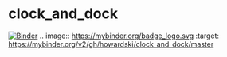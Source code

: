# clock_and_dock
[![Binder](https://mybinder.org/badge_logo.svg)](https://mybinder.org/v2/gh/howardski/clock_and_dock/master)
.. image:: https://mybinder.org/badge_logo.svg
 :target: https://mybinder.org/v2/gh/howardski/clock_and_dock/master
